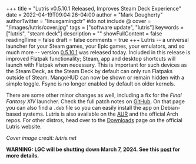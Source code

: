 +++
title = "Lutris v0.5.10.1 Released, Improves Steam Deck Experience"
date = 2022-04-19T09:04:26-04:00
author = "Mark Dougherty"
authorTwitter = "linuxgamingctr" #do not include @
cover = "/images/lutris/cover.jpg"
tags = ["software update", "lutris"]
keywords = ["lutris", "steam deck"]
description = ""
showFullContent = false
readingTime = false
draft = false
comments = true
+++
Lutris -- a universal launcher for your Steam games, your Epic games, your emulators, and so much more -- version [0.5.10.1](https://github.com/lutris/lutris/releases/tag/v0.5.10.1) was released today. Included in this release is improved Flatpak functionality; Steam, app and desktop shortcuts will launch with Flatpak when necessary. This is important for such devices as the Steam Deck, as the Steam Deck by default can only run Flatpaks outside of Steam. MangoHUD can now be shown or remain hidden with a simple toggle. Fsync is no longer enabled by default on older kernels.

There are some other minor changes as well, including a fix for the *Final Fantasy XIV* launcher. Check the full patch notes on [GitHub](https://github.com/lutris/lutris/releases/tag/v0.5.10.1). On that page you can also find a `.deb` file so you can easily install the app on Debian-based systems. Lutris is also available on the [AUR](https://aur.archlinux.org/packages/lutris-git) and the official Arch repos. For other distros, head over to the [Downloads](https://lutris.net/downloads) page on the official Lutris website.

*Cover image credit: lutris.net*

**WARNING: LGC will be shutting down March 7, 2024. See this [post](https://linuxgamingcentral.com/posts/the-end-of-lgc/) for more details.**
